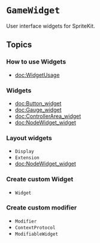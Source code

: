# ``GameWidget``

User interface widgets for SpriteKit.

<!--## Overview-->
<!---->
<!--Text-->

## Topics

### How to use Widgets

- <doc:WidgetUsage>

### Widgets

- <doc:Button_widget>
- <doc:Gauge_widget>
- <doc:ControllerArea_widget>
- <doc:NodeWidget_widget>

### Layout widgets

- ``Display``
- ``Extension``
- <doc:NodeWidget_widget>

### Create custom Widget

- ``Widget``

### Create custom modifier

- ``Modifier``
- ``ContextProtocol``
- ``ModifiableWidget``
